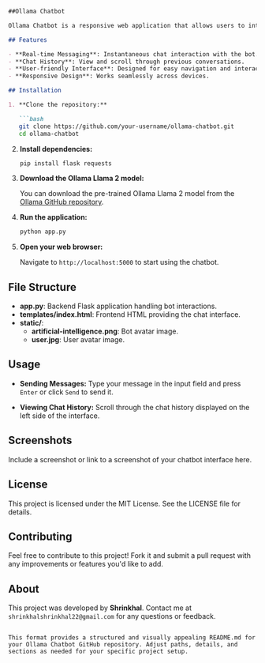 ```markdown
##Ollama Chatbot

Ollama Chatbot is a responsive web application that allows users to interact with an AI-powered bot using Flask, HTML, CSS, and jQuery. The bot is powered by the Ollama Llama 2 model for generating responses.

## Features

- **Real-time Messaging**: Instantaneous chat interaction with the bot.
- **Chat History**: View and scroll through previous conversations.
- **User-friendly Interface**: Designed for easy navigation and interaction.
- **Responsive Design**: Works seamlessly across devices.

## Installation

1. **Clone the repository:**

   ```bash
   git clone https://github.com/your-username/ollama-chatbot.git
   cd ollama-chatbot
   ```

2. **Install dependencies:**

   ```bash
   pip install flask requests
   ```

3. **Download the Ollama Llama 2 model:**

   You can download the pre-trained Ollama Llama 2 model from the [Ollama GitHub repository](https://github.com/ollama/llama2).

4. **Run the application:**

   ```bash
   python app.py
   ```

5. **Open your web browser:**

   Navigate to `http://localhost:5000` to start using the chatbot.

## File Structure

- **app.py**: Backend Flask application handling bot interactions.
- **templates/index.html**: Frontend HTML providing the chat interface.
- **static/**:
  - **artificial-intelligence.png**: Bot avatar image.
  - **user.jpg**: User avatar image.

## Usage

- **Sending Messages:**
  Type your message in the input field and press `Enter` or click `Send` to send it.

- **Viewing Chat History:**
  Scroll through the chat history displayed on the left side of the interface.

## Screenshots

Include a screenshot or link to a screenshot of your chatbot interface here.

## License

This project is licensed under the MIT License. See the LICENSE file for details.

## Contributing

Feel free to contribute to this project! Fork it and submit a pull request with any improvements or features you'd like to add.

## About

This project was developed by **Shrinkhal**. Contact me at `shrinkhalshrinkhal22@gmail.com` for any questions or feedback.
```

This format provides a structured and visually appealing README.md for your Ollama Chatbot GitHub repository. Adjust paths, details, and sections as needed for your specific project setup.
